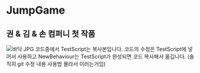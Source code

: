 # JumpGame

<h2>권 & 김 & 손 컴퍼니 첫 작품</h2>

![바닥 JPG](https://github.com/heyhobeach/JumpGame/assets/72774909/9dca9156-de19-43d0-b547-4b6e0e791be5)
코드중에서 TestScript는 복사본입니다. 코드의 수정은 TestScript에 넣어서 사용하고 NewBehaviour는 TestScript가 완성되면 코드 복사해서 옮깁니다. (솔직히 git 수정 내용 사용법 몰라서 이러는거임)

